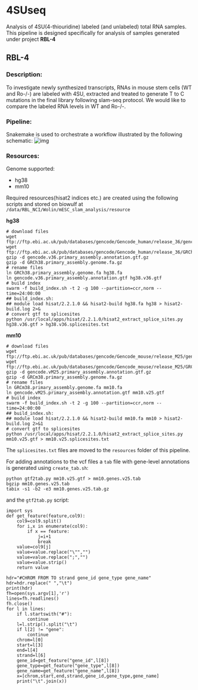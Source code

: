 # 4SUseq
Analysis of 4SU(4-thiouridine) labeled (and unlabeled) total RNA samples. This pipeline is designed specifically for analysis of samples generated under project **RBL-4**

## RBL-4
### Description: 

To investigate newly synthesized transcripts, RNAs in mouse stem cells (WT and Ro-/-) are labeled with 4SU, extracted and treated to generate T to C mutations in the final library following slam-seq protocol. We would like to compare the labeled RNA levels in WT and Ro-/-.

### Pipeline:

Snakemake is used to orchestrate a workflow illustrated by the following schematic:
 ![img](https://github.com/RBL-NCI/4SUseq/blob/main/4sUSeq_pipeline.png)

### Resources:
Genome supported:

* hg38
* mm10

Required resources(hisat2 indices etc.) are created using the following scripts and stored on biowulf at `/data/RBL_NCI/Wolin/mESC_slam_analysis/resource`

__hg38__
```
# download files
wget ftp://ftp.ebi.ac.uk/pub/databases/gencode/Gencode_human/release_36/gencode.v36.primary_assembly.annotation.gtf.gz
wget ftp://ftp.ebi.ac.uk/pub/databases/gencode/Gencode_human/release_36/GRCh38.primary_assembly.genome.fa.gz
gzip -d gencode.v36.primary_assembly.annotation.gtf.gz
gzip -d GRCh38.primary_assembly.genome.fa.gz
# rename files
ln GRCh38.primary_assembly.genome.fa hg38.fa
ln gencode.v36.primary_assembly.annotation.gtf hg38.v36.gtf
# build index
swarm -f build_index.sh -t 2 -g 100 --partition=ccr,norm --time=24:00:00
## build_index.sh:
## module load hisat/2.2.1.0 && hisat2-build hg38.fa hg38 > hisat2-build.log 2>&
# convert gtf to splicesites
python /usr/local/apps/hisat/2.2.1.0/hisat2_extract_splice_sites.py hg38.v36.gtf > hg38.v36.splicesites.txt
```

__mm10__
```
# download files
wget ftp://ftp.ebi.ac.uk/pub/databases/gencode/Gencode_mouse/release_M25/gencode.vM25.primary_assembly.annotation.gtf.gz
wget ftp://ftp.ebi.ac.uk/pub/databases/gencode/Gencode_mouse/release_M25/GRCm38.primary_assembly.genome.fa.gz
gzip -d gencode.vM25.primary_assembly.annotation.gtf.gz
gzip -d GRCm38.primary_assembly.genome.fa.gz
# rename files
ln GRCm38.primary_assembly.genome.fa mm10.fa
ln gencode.vM25.primary_assembly.annotation.gtf mm10.v25.gtf
# build index
swarm -f build_index.sh -t 2 -g 100 --partition=ccr,norm --time=24:00:00
## build_index.sh:
## module load hisat/2.2.1.0 && hisat2-build mm10.fa mm10 > hisat2-build.log 2>&1
# convert gtf to splicesites
python /usr/local/apps/hisat/2.2.1.0/hisat2_extract_splice_sites.py mm10.v25.gtf > mm10.v25.splicesites.txt
```

The `splicesites.txt` files are moved to the `resources` folder of this pipeline.

For adding annotations to the vcf files a `tab` file with gene-level annotations is generated using `create_tab.sh`:
```
python gtf2tab.py mm10.v25.gtf > mm10.genes.v25.tab
bgzip mm10.genes.v25.tab
tabix -s1 -b2 -e3 mm10.genes.v25.tab.gz
```
and the `gtf2tab.py` script:
```
import sys
def get_feature(feature,col9):
	col9=col9.split()
	for i,x in enumerate(col9):
		if x == feature:
			j=i+1
			break
	value=col9[j]
	value=value.replace("\"","")
	value=value.replace(";","")
	value=value.strip()
	return value

hdr="#CHROM FROM TO strand gene_id gene_type gene_name"
hdr=hdr.replace(" ","\t")
print(hdr)
fh=open(sys.argv[1],'r')
lines=fh.readlines()
fh.close()
for l in lines:
	if l.startswith("#"):
		continue
	l=l.strip().split("\t")
	if l[2] != "gene":
		continue
	chrom=l[0]
	start=l[3]
	end=l[4]
	strand=l[6]
	gene_id=get_feature("gene_id",l[8])
	gene_type=get_feature("gene_type",l[8])
	gene_name=get_feature("gene_name",l[8])
	x=[chrom,start,end,strand,gene_id,gene_type,gene_name]
	print("\t".join(x))
```